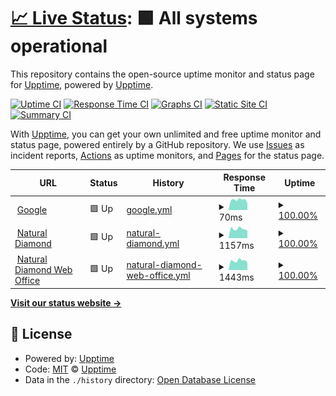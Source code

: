 # [📈 Live Status](https://demo.upptime.js.org): <!--live status--> **🟩 All systems operational**

This repository contains the open-source uptime monitor and status page for [Upptime](https://upptime.js.org), powered by [Upptime](https://github.com/upptime/upptime).

[![Uptime CI](https://github.com/nahategy/uptime/workflows/Uptime%20CI/badge.svg)](https://github.com/nahategy/uptime/actions?query=workflow%3A%22Uptime+CI%22)
[![Response Time CI](https://github.com/nahategy/uptime/workflows/Response%20Time%20CI/badge.svg)](https://github.com/nahategy/uptime/actions?query=workflow%3A%22Response+Time+CI%22)
[![Graphs CI](https://github.com/nahategy/uptime/workflows/Graphs%20CI/badge.svg)](https://github.com/nahategy/uptime/actions?query=workflow%3A%22Graphs+CI%22)
[![Static Site CI](https://github.com/nahategy/uptime/workflows/Static%20Site%20CI/badge.svg)](https://github.com/nahategy/uptime/actions?query=workflow%3A%22Static+Site+CI%22)
[![Summary CI](https://github.com/nahategy/uptime/workflows/Summary%20CI/badge.svg)](https://github.com/nahategy/uptime/actions?query=workflow%3A%22Summary+CI%22)

With [Upptime](https://upptime.js.org), you can get your own unlimited and free uptime monitor and status page, powered entirely by a GitHub repository. We use [Issues](https://github.com/upptime/upptime/issues) as incident reports, [Actions](https://github.com/nahategy/uptime/actions) as uptime monitors, and [Pages](https://demo.upptime.js.org) for the status page.

<!--start: status pages-->
<!-- This summary is generated by Upptime (https://github.com/upptime/upptime) -->
<!-- Do not edit this manually, your changes will be overwritten -->
<!-- prettier-ignore -->
| URL | Status | History | Response Time | Uptime |
| --- | ------ | ------- | ------------- | ------ |
| <img alt="" src="https://favicons.githubusercontent.com/www.google.com" height="13"> [Google](https://www.google.com) | 🟩 Up | [google.yml](https://github.com/nahategy/uptime/commits/HEAD/history/google.yml) | <details><summary><img alt="Response time graph" src="./graphs/google/response-time-week.png" height="20"> 70ms</summary><br><a href="https://nahategy.github.io/uptime/history/google"><img alt="Response time 99" src="https://img.shields.io/endpoint?url=https%3A%2F%2Fraw.githubusercontent.com%2Fnahategy%2Fuptime%2FHEAD%2Fapi%2Fgoogle%2Fresponse-time.json"></a><br><a href="https://nahategy.github.io/uptime/history/google"><img alt="24-hour response time 47" src="https://img.shields.io/endpoint?url=https%3A%2F%2Fraw.githubusercontent.com%2Fnahategy%2Fuptime%2FHEAD%2Fapi%2Fgoogle%2Fresponse-time-day.json"></a><br><a href="https://nahategy.github.io/uptime/history/google"><img alt="7-day response time 70" src="https://img.shields.io/endpoint?url=https%3A%2F%2Fraw.githubusercontent.com%2Fnahategy%2Fuptime%2FHEAD%2Fapi%2Fgoogle%2Fresponse-time-week.json"></a><br><a href="https://nahategy.github.io/uptime/history/google"><img alt="30-day response time 81" src="https://img.shields.io/endpoint?url=https%3A%2F%2Fraw.githubusercontent.com%2Fnahategy%2Fuptime%2FHEAD%2Fapi%2Fgoogle%2Fresponse-time-month.json"></a><br><a href="https://nahategy.github.io/uptime/history/google"><img alt="1-year response time 99" src="https://img.shields.io/endpoint?url=https%3A%2F%2Fraw.githubusercontent.com%2Fnahategy%2Fuptime%2FHEAD%2Fapi%2Fgoogle%2Fresponse-time-year.json"></a></details> | <details><summary><a href="https://nahategy.github.io/uptime/history/google">100.00%</a></summary><a href="https://nahategy.github.io/uptime/history/google"><img alt="All-time uptime 100.00%" src="https://img.shields.io/endpoint?url=https%3A%2F%2Fraw.githubusercontent.com%2Fnahategy%2Fuptime%2FHEAD%2Fapi%2Fgoogle%2Fuptime.json"></a><br><a href="https://nahategy.github.io/uptime/history/google"><img alt="24-hour uptime 100.00%" src="https://img.shields.io/endpoint?url=https%3A%2F%2Fraw.githubusercontent.com%2Fnahategy%2Fuptime%2FHEAD%2Fapi%2Fgoogle%2Fuptime-day.json"></a><br><a href="https://nahategy.github.io/uptime/history/google"><img alt="7-day uptime 100.00%" src="https://img.shields.io/endpoint?url=https%3A%2F%2Fraw.githubusercontent.com%2Fnahategy%2Fuptime%2FHEAD%2Fapi%2Fgoogle%2Fuptime-week.json"></a><br><a href="https://nahategy.github.io/uptime/history/google"><img alt="30-day uptime 100.00%" src="https://img.shields.io/endpoint?url=https%3A%2F%2Fraw.githubusercontent.com%2Fnahategy%2Fuptime%2FHEAD%2Fapi%2Fgoogle%2Fuptime-month.json"></a><br><a href="https://nahategy.github.io/uptime/history/google"><img alt="1-year uptime 100.00%" src="https://img.shields.io/endpoint?url=https%3A%2F%2Fraw.githubusercontent.com%2Fnahategy%2Fuptime%2FHEAD%2Fapi%2Fgoogle%2Fuptime-year.json"></a></details>
| <img alt="" src="https://favicons.githubusercontent.com/naturaldiamondnetwork.com" height="13"> [Natural Diamond](https://naturaldiamondnetwork.com) | 🟩 Up | [natural-diamond.yml](https://github.com/nahategy/uptime/commits/HEAD/history/natural-diamond.yml) | <details><summary><img alt="Response time graph" src="./graphs/natural-diamond/response-time-week.png" height="20"> 1157ms</summary><br><a href="https://nahategy.github.io/uptime/history/natural-diamond"><img alt="Response time 1234" src="https://img.shields.io/endpoint?url=https%3A%2F%2Fraw.githubusercontent.com%2Fnahategy%2Fuptime%2FHEAD%2Fapi%2Fnatural-diamond%2Fresponse-time.json"></a><br><a href="https://nahategy.github.io/uptime/history/natural-diamond"><img alt="24-hour response time 960" src="https://img.shields.io/endpoint?url=https%3A%2F%2Fraw.githubusercontent.com%2Fnahategy%2Fuptime%2FHEAD%2Fapi%2Fnatural-diamond%2Fresponse-time-day.json"></a><br><a href="https://nahategy.github.io/uptime/history/natural-diamond"><img alt="7-day response time 1157" src="https://img.shields.io/endpoint?url=https%3A%2F%2Fraw.githubusercontent.com%2Fnahategy%2Fuptime%2FHEAD%2Fapi%2Fnatural-diamond%2Fresponse-time-week.json"></a><br><a href="https://nahategy.github.io/uptime/history/natural-diamond"><img alt="30-day response time 1138" src="https://img.shields.io/endpoint?url=https%3A%2F%2Fraw.githubusercontent.com%2Fnahategy%2Fuptime%2FHEAD%2Fapi%2Fnatural-diamond%2Fresponse-time-month.json"></a><br><a href="https://nahategy.github.io/uptime/history/natural-diamond"><img alt="1-year response time 1234" src="https://img.shields.io/endpoint?url=https%3A%2F%2Fraw.githubusercontent.com%2Fnahategy%2Fuptime%2FHEAD%2Fapi%2Fnatural-diamond%2Fresponse-time-year.json"></a></details> | <details><summary><a href="https://nahategy.github.io/uptime/history/natural-diamond">100.00%</a></summary><a href="https://nahategy.github.io/uptime/history/natural-diamond"><img alt="All-time uptime 99.98%" src="https://img.shields.io/endpoint?url=https%3A%2F%2Fraw.githubusercontent.com%2Fnahategy%2Fuptime%2FHEAD%2Fapi%2Fnatural-diamond%2Fuptime.json"></a><br><a href="https://nahategy.github.io/uptime/history/natural-diamond"><img alt="24-hour uptime 100.00%" src="https://img.shields.io/endpoint?url=https%3A%2F%2Fraw.githubusercontent.com%2Fnahategy%2Fuptime%2FHEAD%2Fapi%2Fnatural-diamond%2Fuptime-day.json"></a><br><a href="https://nahategy.github.io/uptime/history/natural-diamond"><img alt="7-day uptime 100.00%" src="https://img.shields.io/endpoint?url=https%3A%2F%2Fraw.githubusercontent.com%2Fnahategy%2Fuptime%2FHEAD%2Fapi%2Fnatural-diamond%2Fuptime-week.json"></a><br><a href="https://nahategy.github.io/uptime/history/natural-diamond"><img alt="30-day uptime 100.00%" src="https://img.shields.io/endpoint?url=https%3A%2F%2Fraw.githubusercontent.com%2Fnahategy%2Fuptime%2FHEAD%2Fapi%2Fnatural-diamond%2Fuptime-month.json"></a><br><a href="https://nahategy.github.io/uptime/history/natural-diamond"><img alt="1-year uptime 99.98%" src="https://img.shields.io/endpoint?url=https%3A%2F%2Fraw.githubusercontent.com%2Fnahategy%2Fuptime%2FHEAD%2Fapi%2Fnatural-diamond%2Fuptime-year.json"></a></details>
| <img alt="" src="https://favicons.githubusercontent.com/wo.naturaldiamondnetwork.com" height="13"> [Natural Diamond Web Office](https://wo.naturaldiamondnetwork.com) | 🟩 Up | [natural-diamond-web-office.yml](https://github.com/nahategy/uptime/commits/HEAD/history/natural-diamond-web-office.yml) | <details><summary><img alt="Response time graph" src="./graphs/natural-diamond-web-office/response-time-week.png" height="20"> 1443ms</summary><br><a href="https://nahategy.github.io/uptime/history/natural-diamond-web-office"><img alt="Response time 1543" src="https://img.shields.io/endpoint?url=https%3A%2F%2Fraw.githubusercontent.com%2Fnahategy%2Fuptime%2FHEAD%2Fapi%2Fnatural-diamond-web-office%2Fresponse-time.json"></a><br><a href="https://nahategy.github.io/uptime/history/natural-diamond-web-office"><img alt="24-hour response time 1121" src="https://img.shields.io/endpoint?url=https%3A%2F%2Fraw.githubusercontent.com%2Fnahategy%2Fuptime%2FHEAD%2Fapi%2Fnatural-diamond-web-office%2Fresponse-time-day.json"></a><br><a href="https://nahategy.github.io/uptime/history/natural-diamond-web-office"><img alt="7-day response time 1443" src="https://img.shields.io/endpoint?url=https%3A%2F%2Fraw.githubusercontent.com%2Fnahategy%2Fuptime%2FHEAD%2Fapi%2Fnatural-diamond-web-office%2Fresponse-time-week.json"></a><br><a href="https://nahategy.github.io/uptime/history/natural-diamond-web-office"><img alt="30-day response time 1440" src="https://img.shields.io/endpoint?url=https%3A%2F%2Fraw.githubusercontent.com%2Fnahategy%2Fuptime%2FHEAD%2Fapi%2Fnatural-diamond-web-office%2Fresponse-time-month.json"></a><br><a href="https://nahategy.github.io/uptime/history/natural-diamond-web-office"><img alt="1-year response time 1543" src="https://img.shields.io/endpoint?url=https%3A%2F%2Fraw.githubusercontent.com%2Fnahategy%2Fuptime%2FHEAD%2Fapi%2Fnatural-diamond-web-office%2Fresponse-time-year.json"></a></details> | <details><summary><a href="https://nahategy.github.io/uptime/history/natural-diamond-web-office">100.00%</a></summary><a href="https://nahategy.github.io/uptime/history/natural-diamond-web-office"><img alt="All-time uptime 98.77%" src="https://img.shields.io/endpoint?url=https%3A%2F%2Fraw.githubusercontent.com%2Fnahategy%2Fuptime%2FHEAD%2Fapi%2Fnatural-diamond-web-office%2Fuptime.json"></a><br><a href="https://nahategy.github.io/uptime/history/natural-diamond-web-office"><img alt="24-hour uptime 100.00%" src="https://img.shields.io/endpoint?url=https%3A%2F%2Fraw.githubusercontent.com%2Fnahategy%2Fuptime%2FHEAD%2Fapi%2Fnatural-diamond-web-office%2Fuptime-day.json"></a><br><a href="https://nahategy.github.io/uptime/history/natural-diamond-web-office"><img alt="7-day uptime 100.00%" src="https://img.shields.io/endpoint?url=https%3A%2F%2Fraw.githubusercontent.com%2Fnahategy%2Fuptime%2FHEAD%2Fapi%2Fnatural-diamond-web-office%2Fuptime-week.json"></a><br><a href="https://nahategy.github.io/uptime/history/natural-diamond-web-office"><img alt="30-day uptime 100.00%" src="https://img.shields.io/endpoint?url=https%3A%2F%2Fraw.githubusercontent.com%2Fnahategy%2Fuptime%2FHEAD%2Fapi%2Fnatural-diamond-web-office%2Fuptime-month.json"></a><br><a href="https://nahategy.github.io/uptime/history/natural-diamond-web-office"><img alt="1-year uptime 98.77%" src="https://img.shields.io/endpoint?url=https%3A%2F%2Fraw.githubusercontent.com%2Fnahategy%2Fuptime%2FHEAD%2Fapi%2Fnatural-diamond-web-office%2Fuptime-year.json"></a></details>

<!--end: status pages-->

[**Visit our status website →**](https://demo.upptime.js.org)

## 📄 License

- Powered by: [Upptime](https://github.com/upptime/upptime)
- Code: [MIT](./LICENSE) © [Upptime](https://upptime.js.org)
- Data in the `./history` directory: [Open Database License](https://opendatacommons.org/licenses/odbl/1-0/)
